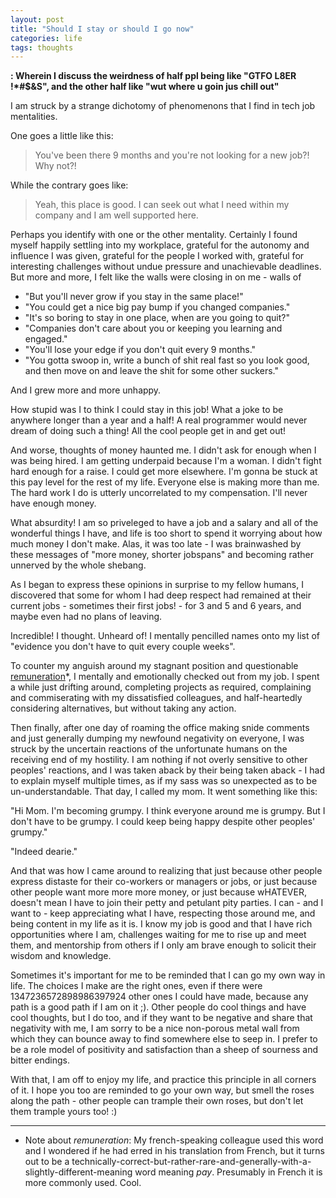 ```yaml
---
layout: post
title: "Should I stay or should I go now"
categories: life
tags: thoughts
---
```


__: Wherein I discuss the weirdness of half ppl being like "GTFO L8ER !\*#$&S", and the other half like "wut where u goin jus chill out"__

I am struck by a strange dichotomy of phenomenons that I find in tech job mentalities.

One goes a little like this:

> You've been there 9 months and you're not looking for a new job?! Why not?!

While the contrary goes like:

> Yeah, this place is good. I can seek out what I need within my company and I am well supported here. 

Perhaps you identify with one or the other mentality. Certainly I found myself happily settling into my workplace, grateful for the autonomy and influence I was given, grateful for the people I worked with, grateful for interesting challenges without undue pressure and unachievable deadlines.<!--more--> But more and more, I felt like the walls were closing in on me - walls of

- "But you'll never grow if you stay in the same place!"
- "You could get a nice big pay bump if you changed companies."
- "It's so boring to stay in one place, when are you going to quit?"
- "Companies don't care about you or keeping you learning and engaged."
- "You'll lose your edge if you don't quit every 9 months."
- "You gotta swoop in, write a bunch of shit real fast so you look good, and then move on and leave the shit for some other suckers."

And I grew more and more unhappy.

How stupid was I to think I could stay in this job! What a joke to be anywhere longer than a year and a half! A real programmer would never dream of doing such a thing! All the cool people get in and get out!

And worse, thoughts of money haunted me. I didn't ask for enough when I was being hired. I am getting underpaid because I'm a woman. I didn't fight hard enough for a raise. I could get more elsewhere. I'm gonna be stuck at this pay level for the rest of my life. Everyone else is making more than me. The hard work I do is utterly uncorrelated to my compensation. I'll never have enough money.

What absurdity! I am so priveleged to have a job and a salary and all of the wonderful things I have, and life is too short to spend it worrying about how much money I don't make. Alas, it was too late - I was brainwashed by these messages of "more money, shorter jobspans" and becoming rather unnerved by the whole shebang.

As I began to express these opinions in surprise to my fellow humans, I discovered that some for whom I had deep respect had remained at their current jobs - sometimes their first jobs! - for 3 and 5 and 6 years, and maybe even had no plans of leaving. 

Incredible! I thought. Unheard of! I mentally pencilled names onto my list of "evidence you don't have to quit every couple weeks".

To counter my anguish around my stagnant position and questionable [remuneration](https://www.wordreference.com/fren/remuneration)\*, I mentally and emotionally checked out from my job. I spent a while just drifting around, completing projects as required, complaining and commiserating with my dissatisfied colleagues, and half-heartedly considering alternatives, but without taking any action.

Then finally, after one day of roaming the office making snide comments and just generally dumping my newfound negativity on everyone, I was struck by the uncertain reactions of the unfortunate humans on the receiving end of my hostility. I am nothing if not overly sensitive to other peoples' reactions, and I was taken aback by their being taken aback - I had to explain myself multiple times, as if my sass was so unexpected as to be un-understandable. That day, I called my mom. It went something like this:

"Hi Mom. I'm becoming grumpy. I think everyone around me is grumpy. But I don't have to be grumpy. I could keep being happy despite other peoples' grumpy."

"Indeed dearie."

And that was how I came around to realizing that just because other people express distaste for their co-workers or managers or jobs, or just because other people want more more more money, or just because wHATEVER, doesn't mean I have to join their petty and petulant pity parties. I can - and I want to - keep appreciating what I have, respecting those around me, and being content in my life as it is. I know my job is good and that I have rich opportunities where I am, challenges waiting for me to rise up and meet them, and mentorship from others if I only am brave enough to solicit their wisdom and knowledge. 

Sometimes it's important for me to be reminded that I can go my own way in life. The choices I make are the right ones, even if there were 1347236572898986397924 other ones I could have made, because any path is a good path if I am on it ;). Other people do cool things and have cool thoughts, but I do too, and if they want to be negative and share that negativity with me, I am sorry to be a nice non-porous metal wall from which they can bounce away to find somewhere else to seep in. I prefer to be a role model of positivity and satisfaction than a sheep of sourness and bitter endings.

With that, I am off to enjoy my life, and practice this principle in all corners of it. I hope you too are reminded to go your own way, but smell the roses along the path - other people can trample their own roses, but don't let them trample yours too! :)  

------


* Note about *remuneration*: My french-speaking colleague used this word and I wondered if he had erred in his translation from French, but it turns out to be a technically-correct-but-rather-rare-and-generally-with-a-slightly-different-meaning word meaning *pay*. Presumably in French it is more commonly used. Cool.
